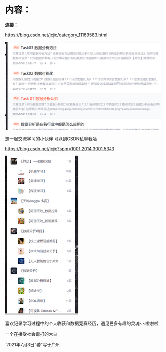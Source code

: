 # 内容：

**连接：**

https://blog.csdn.net/jcjic/category_11169583.html

<img src="readme.assets/image-20210703162539697.png" alt="image-20210703162539697" style="zoom:50%;" />

想一起交流学习的小伙伴 可以到CSDN私聊我哈

https://blog.csdn.net/jcjic?spm=1001.2014.3001.5343

<img src="readme.assets/image-20210703151812040.png" alt="image-20210703151812040" style="zoom:50%;" />

喜欢记录学习过程中的个人收获和数据竞赛经历，遇见更多有趣的灵魂~~啦啦啦

一个在接受社会毒打的大白

​																															2021年7月3日“翀”写于广州